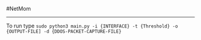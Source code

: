 #NetMom
<hr>
To run type <code>sudo python3 main.py -i {INTERFACE} -t {Threshold} -o {OUTPUT-FILE] -d {DDOS-PACKET-CAPTURE-FILE}</code>